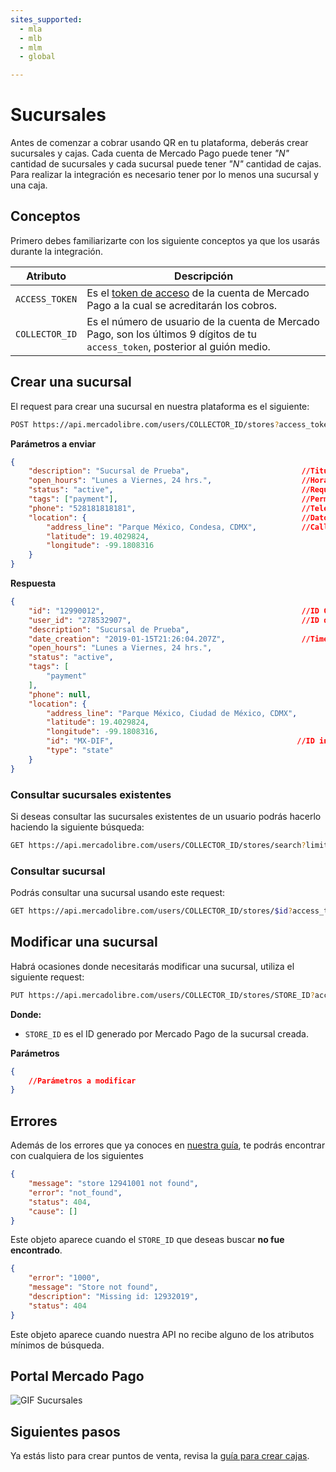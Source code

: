 ```yaml
---
sites_supported:
  - mla
  - mlb
  - mlm
  - global

---
```


# Sucursales

Antes de comenzar a cobrar usando QR en tu plataforma, deberás crear sucursales y cajas.
Cada cuenta de Mercado Pago puede tener _"N"_ cantidad de sucursales y cada sucursal
puede tener _"N"_ cantidad de cajas. Para realizar la integración es necesario tener
por lo menos una sucursal y una caja.

## Conceptos

Primero debes familiarizarte con los siguiente conceptos ya que los usarás durante la integración.

| Atributo       | Descripción                                                  |
| -------------- | ------------------------------------------------------------ |
| `ACCESS_TOKEN` | Es el [token de acceso](https://www.mercadopago.com/mlm/account/credentials) de la cuenta de Mercado Pago a la cual se acreditarán los cobros. |
| `COLLECTOR_ID` | Es el número de usuario de la cuenta de Mercado Pago, son los últimos 9 dígitos de tu `access_token`, posterior al guión medio. |

## Crear una sucursal

El request para crear una sucursal en nuestra plataforma es el siguiente:

```bash
POST https://api.mercadolibre.com/users/COLLECTOR_ID/stores?access_token=ACCESS_TOKEN
```

**Parámetros a enviar**
```json
{
    "description": "Sucursal de Prueba",                         //Titulo descriptivo de la sucursal, este dato aparecerá en el mapa de nuestras apps
    "open_hours": "Lunes a Viernes, 24 hrs.",                    //Horario "humano" de la sucursal, también saldrá en el mapa
    "status": "active",                                          //Requerido para activar la sucursal en el mapa
    "tags": ["payment"],                                         //Permisos, permite aceptar pagos.
    "phone": "528181818181",                                     //Teléfono de la sucursal
    "location": {                                                //Datos geográficos
        "address_line": "Parque México, Condesa, CDMX",          //Calle y colonia a mostrar en el mapa, máximo 59 caracteres
        "latitude": 19.4029824,                                         
        "longitude": -99.1808316                                        
    }
}
```

**Respuesta**
```json
{
    "id": "12990012",                                            //ID Generado automáticamente, se recomienda guardar en la base de datos
    "user_id": "278532907",                                      //ID del usuario dueño de la sucursal, guardar en BD para relacionar con el franquiciatario
    "description": "Sucursal de Prueba",                        
    "date_creation": "2019-01-15T21:26:04.207Z",                 //Timestamp de la fecha de creación de la sucursal
    "open_hours": "Lunes a Viernes, 24 hrs.",
    "status": "active",
    "tags": [
        "payment"
    ],
    "phone": null,
    "location": {
        "address_line": "Parque México, Ciudad de México, CDMX",
        "latitude": 19.4029824,
        "longitude": -99.1808316,
        "id": "MX-DIF",                                         //ID interno del Pais/Estado
        "type": "state"                                         
    }
}
```

### Consultar sucursales existentes

Si deseas consultar las sucursales existentes de un usuario podrás hacerlo haciendo la siguiente búsqueda:

```bash
GET https://api.mercadolibre.com/users/COLLECTOR_ID/stores/search?limit=100&offset=0
```

### Consultar sucursal

Podrás consultar una sucursal usando este request:

```bash
GET https://api.mercadolibre.com/users/COLLECTOR_ID/stores/$id?access_token=ACCESS_TOKEN
```


## Modificar una sucursal

Habrá ocasiones donde necesitarás modificar una sucursal, utiliza el siguiente request:

```bash
PUT https://api.mercadolibre.com/users/COLLECTOR_ID/stores/STORE_ID?access_token=ACCESS_TOKEN
```

**Donde:**
* `STORE_ID` es el ID generado por Mercado Pago de la sucursal creada.

**Parámetros**
```json
{
    //Parámetros a modificar
}
```


## Errores

Además de los errores que ya conoces en [nuestra guía](https://www.mercadopago.com.mx/developers/es/guides/payments/api/handling-responses/),
te podrás encontrar con cualquiera de los siguientes

```json
{
    "message": "store 12941001 not found",
    "error": "not_found",
    "status": 404,
    "cause": []
}
```
Este objeto aparece cuando el `STORE_ID` que deseas buscar **no fue encontrado**.

```json
{
    "error": "1000",
    "message": "Store not found",
    "description": "Missing id: 12932019",
    "status": 404
}
```

Este objeto aparece cuando nuestra API no recibe alguno de los atributos mínimos de búsqueda.

## Portal Mercado Pago
![GIF Sucursales]()

## Siguientes pasos
Ya estás listo para crear puntos de venta, revisa la [guía para crear cajas](https://www.mercadopago.com.mx/developers/es/guides/instore-payments/qr-payments/qr-pos/).
